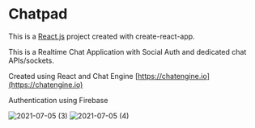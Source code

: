 # Chatpad

This is a [React.js](https://reactjs.org/) project created with create-react-app.

This is a Realtime Chat Application with Social Auth and dedicated chat APIs/sockets.

Created using React and Chat Engine [https://chatengine.io](https://chatengine.io)

Authentication using Firebase 

![2021-07-05 (3)](https://user-images.githubusercontent.com/66740260/124496493-1c73f280-ddd7-11eb-8972-64254eacb76f.png)
![2021-07-05 (4)](https://user-images.githubusercontent.com/66740260/124496515-24339700-ddd7-11eb-9a06-de97228bb030.png)

